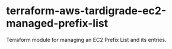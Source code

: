 # terraform-aws-tardigrade-ec2-managed-prefix-list

Terraform module for managing an EC2 Prefix List and its entries.
